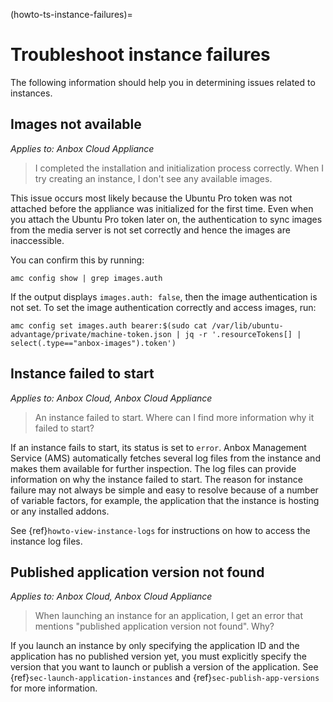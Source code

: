 (howto-ts-instance-failures)=
# Troubleshoot instance failures

The following information should help you in determining issues related to instances.

## Images not available

*Applies to: Anbox Cloud Appliance*

> I completed the installation and initialization process correctly. When I try creating an instance, I don't see any available images.

This issue occurs most likely because the Ubuntu Pro token was not attached before the appliance was initialized for the first time. Even when you attach the Ubuntu Pro token later on, the authentication to sync images from the media server is not set correctly and hence the images are inaccessible.

You can confirm this by running:

    amc config show | grep images.auth

If the output displays `images.auth: false`, then the image authentication is not set. To set the image authentication correctly and access images, run:

    amc config set images.auth bearer:$(sudo cat /var/lib/ubuntu-advantage/private/machine-token.json | jq -r '.resourceTokens[] | select(.type=="anbox-images").token')

## Instance failed to start

*Applies to: Anbox Cloud, Anbox Cloud Appliance*

> An instance failed to start. Where can I find more information why it failed to start?

If an instance fails to start, its status is set to `error`. Anbox Management Service (AMS) automatically fetches several log files from the instance and makes them available for further inspection. The log files can provide information on why the instance failed to start. The reason for instance failure may not always be simple and easy to resolve because of a number of variable factors, for example, the application that the instance is hosting or any installed addons.

See {ref}`howto-view-instance-logs` for instructions on how to access the instance log files.

## Published application version not found

*Applies to: Anbox Cloud, Anbox Cloud Appliance*

> When launching an instance for an application, I get an error that mentions "published application version not found". Why?

If you launch an instance by only specifying the application ID and the application has no published version yet, you must explicitly specify the version that you want to launch or publish a version of the application. See {ref}`sec-launch-application-instances` and {ref}`sec-publish-app-versions` for more information.